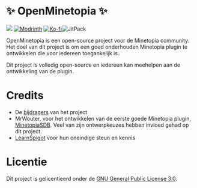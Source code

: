 # ✨ OpenMinetopia ✨
[![](https://dcbadge.limes.pink/api/server/Tz6MebCjrw)](https://discord.gg/Tz6MebCjrw) [![Modrinth](https://img.shields.io/badge/Modrinth-1D1F23?style=for-the-badge&logo=Modrinth&link=https://modrinth.com/plugin/openminetopia)](https://modrinth.com/plugin/openminetopia) [![Ko-fi](https://img.shields.io/badge/Ko--fi-F16061?style=for-the-badge&logo=ko-fi&logoColor=white&link=https://ko-fi.com/openminetopia)](https://ko-fi.com/openminetopia)![JitPack](https://img.shields.io/jitpack/version/nl.openminetopia/openminetopia)



OpenMinetopia is een open-source project voor de Minetopia community. 
Het doel van dit project is om een goed onderhouden Minetopia plugin te ontwikkelen die voor iedereen toegankelijk is. 

Dit project is volledig open-source en iedereen kan meehelpen aan de ontwikkeling van de plugin.

# Credits
* De [bijdragers](https://github.com/DuranDevelopment/openminetopia/graphs/contributors) van het project
* MrWouter, voor het ontwikkelen van de eerste goede Minetopia plugin, [MinetopiaSDB](https://minetopiasdb.nl/). Veel van zijn ontwerpkeuzes hebben invloed gehad op dit project.
* [LearnSpigot](https://learnspigot.com) voor hun oneindige steun en kennis

# Licentie
Dit project is gelicentieerd onder de [GNU General Public License 3.0](LICENSE).
